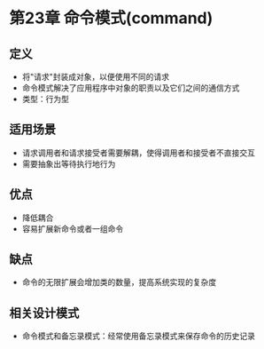 # 第23章 命令模式(command)

## 定义
+ 将"请求"封装成对象，以便使用不同的请求
+ 命令模式解决了应用程序中对象的职责以及它们之间的通信方式
+ 类型：行为型

## 适用场景
+ 请求调用者和请求接受者需要解耦，使得调用者和接受者不直接交互
+ 需要抽象出等待执行地行为

## 优点
+ 降低耦合
+ 容易扩展新命令或者一组命令

## 缺点
+ 命令的无限扩展会增加类的数量，提高系统实现的复杂度

## 相关设计模式
+ 命令模式和备忘录模式：经常使用备忘录模式来保存命令的历史记录
